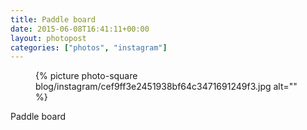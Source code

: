 ```yaml
---
title: Paddle board
date: 2015-06-08T16:41:11+00:00
layout: photopost
categories: ["photos", "instagram"]
---
```


<figure class="photo photo--square">
  {% picture photo-square blog/instagram/cef9ff3e2451938bf64c3471691249f3.jpg alt="" %}
</figure>

Paddle board
